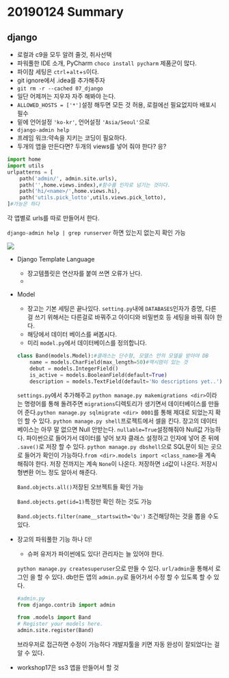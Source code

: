 # 20190124 Summary

## django

* 로컬과 c9을 모두 알려 줄것, 취사선택
* 파워풀한 IDE 소개, PyCharm `choco install pycharm` 제품군이 많다.
* 파이참 세팅은 `ctrl`+`alt`+`s`이다.
* git ignore에서 .idea를 추가해주자
* `git rm -r --cached 07_django`
* 일단 어제꺼는 지우자 자주 해봐야 는다.
* `ALLOWED_HOSTS = ['*']`설정 해두면 모든 것 허용, 로컬에선 필요없지마 배포시 필수
* 밑에 언어설정 `'ko-kr'`, 언어설정 `'Asia/Seoul'`으로
* `django-admin help`
* 프레임 워크:약속을 지키는 코딩이 필요하다.
* 두개의 앱을 만든다면? 두개의 views를 넣어 줘야 한다? 응?

```python
import home
import utils
urlpatterns = [
    path('admin/', admin.site.urls),
    path('',home.views.index),#함수를 인자로 넘기는 것이다.
    path('hi/<name>/',home.views.hi),
    path('utils.pick_lotto',utils.views.pick_lotto),
]#가능은 하다
```

각 앱별로 urls를 따로 만들어서 한다.

`django-admin help | grep runserver` 하면 있는지 없는지 확인 가능

![](https://mdn.mozillademos.org/files/13931/basic-django.png)

* Django Template Language
  * 장고템플릿은 연산자를 붙여 쓰면 오류가 난다.
  * 

* Model

  * 장고는 기본 세팅은 끝나있다. `setting.py`내에 `DATABASES`인자가 증명, 다른 걸 쓰기 위해서는 다른걸로 바꿔주고 아이디와 비밀번호 등 세팅을 바꿔 줘야 한다.
  * 해당에서 데이터 베이스를 써봅시다.
  * 미리 `model.py`에서 데이터베이스를 정의합니다.

  ```python
  class Band(models.Model):#클래스는 단수형, 모델스 안의 모델을 받아야 DB
      name = models.CharField(max_length=50)#맥시멈이 있는 것
      debut = models.IntegerField()
      is_active = models.BooleanField(default=True)
      description = models.TextField(default='No descriptions yet..')
  ```

  `settings.py`에서 추가해주고 `python manage.py makemigrations <dir>`이라는 명령어를 통해 돌려주면 `migrations`디렉토리가 생기면서 데이터베이스를 만들어 준다.`python manage.py sqlmigrate <dir> 0001`를 통해 제대로 되었는지 확인 할 수 있다. `python manage.py shell`프로젝트에서 셀을 킨다. 장고의 데이터베이스는 아무 말 없으면 Null 안받는다. `nullable=True`설정해줘야 Null값 가능하다. 파이썬으로 들어가서 데이터를 넣어 보자 클래스 설정하고 인자에 넣어 준 뒤에 `.save()`로 저장 할 수 있다. `python manage.py dbshell`으로 SQL문이 되는 곳으로 들어가 확인이 가능하다.`from <dir>.models import <class_name>`을 계속 해줘야 한다. 저장 전까지는 계속 `None`이 나온다. 저장하면 `id`값이 나온다. 저장시 형변환 어느 정도 알아서 해준다.

  `Band.objects.all()`저장된 오브젝트들 확인 가능

  `Band.objects.get(id=1)`특정만 확인 하는 것도 가능

  `Band.objects.filter(name__startswith='Qu')` 조건해당하는 것을 뽑을 수도 있다.

* 장고의 파워풀한 기능 하나 더!

  * 슈퍼 유저가 파이썬에도 있다! 관리자는 늘 있어야 한다.

  `python manage.py createsuperuser`으로 만들 수 있다. `url/admin`을 통해서 로그인 을 할 수 있다. db만든 앱의 `admin.py`로 들어가서 수정 할 수 있도록 할 수 있다.

  ```python
  #admin.py
  from django.contrib import admin
  
  from .models import Band
  # Register your models here.
  admin.site.register(Band)
  ```

  브라우저로 접근하면 수정이 가능하다 개발자툴을 키면 자동 완성이 잘되었다는 걸 알 수 있다.

* workshop17은 ss3 앱을 만들어서 할 것